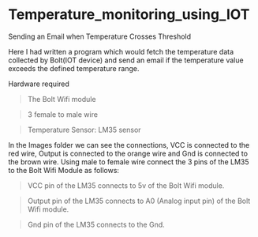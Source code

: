# Temperature_monitoring_using_IOT
Sending an Email when Temperature Crosses Threshold

Here I had written a program which would fetch the temperature data collected by Bolt(IOT device) and send an email if the temperature value exceeds the defined temperature range.

Hardware required
> The Bolt Wifi module

> 3 female to male wire

> Temperature Sensor: LM35 sensor

In the Images folder we can see the connections, VCC is connected to the red wire, Output is connected to the orange wire and Gnd is connected to the brown wire. Using male to female wire connect the 3 pins of the LM35 to the Bolt Wifi Module as follows:

> VCC pin of the LM35 connects to 5v of the Bolt Wifi module.

> Output pin of the LM35 connects to A0 (Analog input pin) of the Bolt Wifi module.

> Gnd pin of the LM35 connects to the Gnd.
